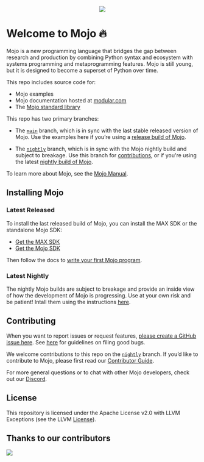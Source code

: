 <p align="center">
    <img src="https://modular-assets.s3.amazonaws.com/images/mojo_github_logo_bg.png">
</p>

# Welcome to Mojo 🔥

Mojo is a new programming language that bridges the gap between research
and production by combining Python syntax and ecosystem with systems
programming and metaprogramming features. Mojo is still young, but it is designed
to become a superset of Python over time.

This repo includes source code for:

- Mojo examples
- Mojo documentation hosted at [modular.com](https://docs.modular.com/mojo/)
- The [Mojo standard library](https://docs.modular.com/mojo/lib)

This repo has two primary branches:

- The [`main`](https://github.com/modularml/mojo/tree/main) branch, which is in
sync with the last stable released version of Mojo. Use the examples here if you’re
using a [release build of Mojo](#latest-released).

- The [`nightly`](https://github.com/modularml/mojo/tree/nightly) branch, which
is in sync with the Mojo nightly build and subject to breakage. Use this branch
for [contributions](./CONTRIBUTING.md), or if you're using the latest
[nightly build of Mojo](#latest-nightly).

To learn more about Mojo, see the
[Mojo Manual](https://docs.modular.com/mojo/manual/).

## Installing Mojo

### Latest Released

To install the last released build of Mojo, you can install the MAX SDK
or the standalone Mojo SDK:

- [Get the MAX SDK](https://docs.modular.com/engine/get-started)
- [Get the Mojo SDK](https://docs.modular.com/mojo/manual/get-started/)

Then follow the docs to [write your first Mojo
program](https://https://docs.modular.com/mojo/manual/get-started/hello-world).

### Latest Nightly

The nightly Mojo builds are subject to breakage and provide an inside
view of how the development of Mojo is progressing.  Use at your own risk
and be patient! Intall them using the instructions [here](./CONTRIBUTING.md).

## Contributing

When you want to report issues or request features, [please create a GitHub
issue here](https://github.com/modularml/mojo/issues).
See [here](./CONTRIBUTING.md) for guidelines on filing good bugs.

We welcome contributions to this repo on the
[`nightly`](https://github.com/modularml/mojo/tree/nightly)
branch. If you’d like to contribute to Mojo, please first read our [Contributor
Guide](https://github.com/modularml/mojo/blob/main/CONTRIBUTING.md).

For more general questions or to chat with other Mojo developers, check out our
[Discord](https://discord.gg/modular).

## License

This repository is licensed under the Apache License v2.0 with LLVM Exceptions
(see the LLVM [License](https://llvm.org/LICENSE.txt)).

## Thanks to our contributors

<a href="https://github.com/modularml/mojo/graphs/contributors">
  <img src="https://contrib.rocks/image?repo=modularml/mojo" />
</a>
